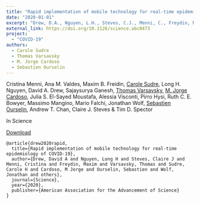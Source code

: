```yaml
---
title: "Rapid implementation of mobile technology for real-time epidemiology of COVID-19"
date: "2020-01-01"
excerpt: "Drew, D.A., Nguyen, L.H., Steves, C.J., Menni, C., Freydin, M., Varsavsky, T., Sudre, C.H., Cardoso, M.J., Ourselin, S., Wolf, J. and Spector, T.D., 2020. Science."
external_link: https://doi.org/10.1126/science.abc0473
project:
  - "COVID-19"
authors:
  - Carole Sudre
  - Thomas Varsavsky
  - M. Jorge Cardoso
  - Sebastien Ourselin
---
```

Cristina Menni, Ana M. Valdes, Maxim B. Freidin, [Carole Sudre](/people/carole_sudre), Long H. Nguyen, David A. Drew, Sajaysurya Ganesh, [Thomas Varsavsky](/people/thomas_varsavsky), [M. Jorge Cardoso](/people/jorge_cardoso), Julia S. El-Sayed Moustafa, Alessia Visconti, Pirro Hysi, Ruth C. E. Bowyer, Massimo Mangino, Mario Falchi, Jonathan Wolf, [Sebastien Ourselin](/people/seb_ourselin), Andrew T. Chan, Claire J. Steves & Tim D. Spector

In Science

<a href="{{page.external_link}}" target="_blank"> Download </a>

```
@article{drew2020rapid,
  title={Rapid implementation of mobile technology for real-time epidemiology of COVID-19},
  author={Drew, David A and Nguyen, Long H and Steves, Claire J and Menni, Cristina and Freydin, Maxim and Varsavsky, Thomas and Sudre, Carole H and Cardoso, M Jorge and Ourselin, Sebastien and Wolf, Jonathan and others},
  journal={Science},
  year={2020},
  publisher={American Association for the Advancement of Science}
}
```
